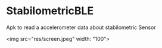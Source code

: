 # StabilometricBLE
Apk to read a accelerometer data about stabilometric Sensor


<img src="res/screen.jpeg" width: "100">
